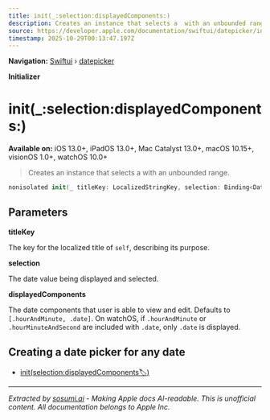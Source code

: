 ```yaml
---
title: init(_:selection:displayedComponents:)
description: Creates an instance that selects a  with an unbounded range.
source: https://developer.apple.com/documentation/swiftui/datepicker/init(_:selection:displayedcomponents:)
timestamp: 2025-10-29T00:13:47.197Z
---
```


**Navigation:** [Swiftui](/documentation/swiftui) › [datepicker](/documentation/swiftui/datepicker)

**Initializer**

# init(_:selection:displayedComponents:)

**Available on:** iOS 13.0+, iPadOS 13.0+, Mac Catalyst 13.0+, macOS 10.15+, visionOS 1.0+, watchOS 10.0+

> Creates an instance that selects a  with an unbounded range.

```swift
nonisolated init(_ titleKey: LocalizedStringKey, selection: Binding<Date>, displayedComponents: DatePicker<Label>.Components = [.hourAndMinute, .date])
```

## Parameters

**titleKey**

The key for the localized title of `self`, describing its purpose.



**selection**

The date value being displayed and selected.



**displayedComponents**

The date components that user is able to view and edit. Defaults to `[.hourAndMinute, .date]`. On watchOS, if `.hourAndMinute` or `.hourMinuteAndSecond` are included with `.date`, only `.date` is displayed.



## Creating a date picker for any date

- [init(selection:displayedComponents:label:)](/documentation/swiftui/datepicker/init(selection:displayedcomponents:label:))

---

*Extracted by [sosumi.ai](https://sosumi.ai) - Making Apple docs AI-readable.*
*This is unofficial content. All documentation belongs to Apple Inc.*

